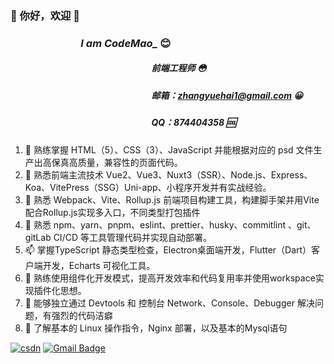 


### **👋 你好，欢迎 👻**      

###  &nbsp;&nbsp;&nbsp;&nbsp;&nbsp;&nbsp;&nbsp;&nbsp;&nbsp;&nbsp;&nbsp;&nbsp;&nbsp;&nbsp;&nbsp;&nbsp;&nbsp;&nbsp;&nbsp;&nbsp;&nbsp;&nbsp;&nbsp;&nbsp;&nbsp;&nbsp;&nbsp;&nbsp;&nbsp;*I am CodeMao_*    😊
#####  &nbsp;&nbsp;&nbsp;&nbsp;&nbsp;&nbsp;&nbsp;&nbsp;&nbsp;&nbsp;&nbsp;&nbsp;&nbsp;&nbsp;&nbsp;&nbsp;&nbsp;&nbsp;&nbsp;&nbsp;&nbsp;&nbsp;&nbsp;&nbsp;&nbsp;&nbsp;&nbsp;&nbsp;&nbsp;&nbsp;&nbsp;&nbsp;&nbsp;&nbsp;&nbsp;&nbsp;&nbsp;&nbsp;&nbsp;&nbsp;&nbsp;&nbsp;&nbsp;&nbsp;&nbsp;&nbsp;&nbsp;&nbsp;&nbsp;&nbsp;&nbsp;&nbsp;&nbsp;&nbsp;&nbsp;&nbsp;&nbsp;&nbsp;&nbsp;&nbsp;&nbsp;&nbsp;&nbsp;&nbsp;&nbsp;&nbsp;&nbsp;&nbsp;前端工程师  😳
##### &nbsp;&nbsp;&nbsp;&nbsp;&nbsp;&nbsp;&nbsp;&nbsp;&nbsp;&nbsp;&nbsp;&nbsp;&nbsp;&nbsp;&nbsp;&nbsp;&nbsp;&nbsp;&nbsp;&nbsp;&nbsp;&nbsp;&nbsp;&nbsp;&nbsp;&nbsp;&nbsp;&nbsp;&nbsp;&nbsp;&nbsp;&nbsp;&nbsp;&nbsp;&nbsp;&nbsp;&nbsp;&nbsp;&nbsp;&nbsp;&nbsp;&nbsp;&nbsp;&nbsp;&nbsp;&nbsp;&nbsp;&nbsp;&nbsp;&nbsp;&nbsp;&nbsp;&nbsp;&nbsp;&nbsp;&nbsp;&nbsp;&nbsp;&nbsp;&nbsp;&nbsp;&nbsp;&nbsp;&nbsp;&nbsp;&nbsp;&nbsp; 邮箱：zhangyuehai1@gmail.com 😀
##### &nbsp;&nbsp;&nbsp;&nbsp;&nbsp;&nbsp;&nbsp;&nbsp;&nbsp;&nbsp;&nbsp;&nbsp;&nbsp;&nbsp;&nbsp;&nbsp;&nbsp;&nbsp;&nbsp;&nbsp;&nbsp;&nbsp;&nbsp;&nbsp;&nbsp;&nbsp;&nbsp;&nbsp;&nbsp;&nbsp;&nbsp;&nbsp;&nbsp;&nbsp;&nbsp;&nbsp;&nbsp;&nbsp;&nbsp;&nbsp;&nbsp;&nbsp;&nbsp;&nbsp;&nbsp;&nbsp;&nbsp;&nbsp;&nbsp;&nbsp;&nbsp;&nbsp;&nbsp;&nbsp;&nbsp;&nbsp;&nbsp;&nbsp;&nbsp;&nbsp;&nbsp;&nbsp;&nbsp;&nbsp;&nbsp;&nbsp;&nbsp;&nbsp;QQ：874404358 🆒

 1. 🔭  熟练掌握 HTML（5）、CSS（3）、JavaScript 并能根据对应的 psd 文件生产出高保真高质量，兼容性的页面代码。
 2. 🌱  熟悉前端主流技术 Vue2、Vue3、Nuxt3（SSR）、Node.js、Express、Koa、VitePress（SSG）Uni-app、小程序开发并有实战经验。
 3. 👯  熟悉 Webpack、Vite、Rollup.js 前端项目构建工具，构建脚手架并用Vite配合Rollup.js实现多入口，不同类型打包插件
 4. 🤔  熟悉 npm、yarn、pnpm、eslint、prettier、husky、commitlint 、git、gitLab CI/CD 等工具管理代码并实现自动部署。
 5. 📫  掌握TypeScript 静态类型检查，Electron桌面端开发，Flutter（Dart）客户端开发，Echarts 可视化工具。
 6. 🌼  熟练使用组件化开发模式，提高开发效率和代码复用率并使用workspace实现插件化思想。
 7. 🌹   能够独立通过 Devtools 和 控制台 Network、Console、Debugger 解决问题，有强烈的代码洁癖
 8. 🙂  了解基本的 Linux 操作指令，Nginx 部署，以及基本的Mysql语句

[![csdn](https://img.shields.io/badge/-csdn-c14438?style=flat-square&logo=c&logoColor=white)](https://blog.csdn.net/qq_54093765?spm=1000.2115.3001.5343)
[![Gmail Badge](https://img.shields.io/badge/-gmail-c14438?style=flat-square&logo=Gmail&logoColor=white&link=mailto:929118967@qq.com)](mailto:874404358@qq.com)



